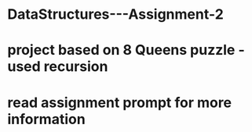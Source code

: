 # DataStructures---Assignment-2
# project based on 8 Queens puzzle - used recursion
# read assignment prompt for more information
